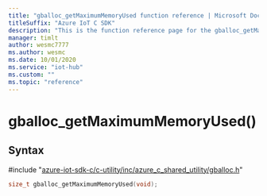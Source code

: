 ```yaml
---                             
title: "gballoc_getMaximumMemoryUsed function reference | Microsoft Docs" 
titleSuffix: "Azure IoT C SDK"            
description: "This is the function reference page for the gballoc_getMaximumMemoryUsed() function in the Azure IoT C SDK. This SDK is used with Azure IoT Hub and Azure IoT Hub Device Provisioning Service"            
manager: timlt                 
author: wesmc7777              
ms.author: wesmc               
ms.date: 10/01/2020                    
ms.service: "iot-hub"             
ms.custom: ""                
ms.topic: "reference"        
---                            
```


# gballoc_getMaximumMemoryUsed()

## Syntax

\#include "[azure-iot-sdk-c/c-utility/inc/azure_c_shared_utility/gballoc.h](../gballoc-h.md)"  
```C
size_t gballoc_getMaximumMemoryUsed(void);
```

